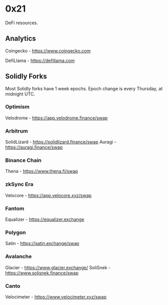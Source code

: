 # 0x21

DeFi resources.

## Analytics

Coingecko - https://www.coingecko.com

DefiLlama - https://defillama.com


## Solidly Forks

Most Solidly forks have 1 week epochs. Epoch change is every Thursday, at midnight UTC.

### Optimism

Velodrome - https://app.velodrome.finance/swap

### Arbitrum

SolidLizard - https://solidlizard.finance/swap
Auragi - https://auragi.finance/swap

### Binance Chain

Thena - https://www.thena.fi/swap

### zkSync Era

Velocore - https://app.velocore.xyz/swap

### Fantom

Equalizer - https://equalizer.exchange

### Polygon

Satin - https://satin.exchange/swap

### Avalanche

Glacier - https://www.glacier.exchange/
SoliSnek - https://www.solisnek.finance/swap

### Canto

Velocimeter - https://www.velocimeter.xyz/swap

